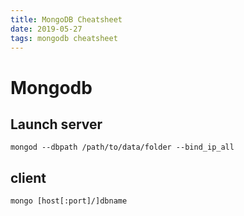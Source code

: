```yaml
---
title: MongoDB Cheatsheet
date: 2019-05-27
tags: mongodb cheatsheet
---
```


# Mongodb

## Launch server
```
mongod --dbpath /path/to/data/folder --bind_ip_all

```

## client
```
mongo [host[:port]/]dbname
```
